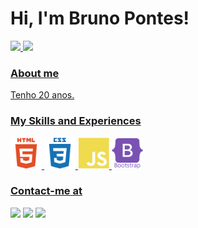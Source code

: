 
# Hi, I'm Bruno Pontes!
<div >
  <a href="https://github.com/brunopontsz">
  <img height="180em" src="https://github-readme-stats.vercel.app/api?username=brunopontsz&show_icons=true&theme=dark"/>
  <img height="180em" src="https://github-readme-stats.vercel.app/api/top-langs/?username=brunopontsz&theme=dark"/>
</div>


### About me
 Tenho 20 anos.
### My Skills and Experiences

<div>
  <img width="50" height="50" src="https://raw.githubusercontent.com/devicons/devicon/00f02ef57fb7601fd1ddcc2fe6fe670fef3ae3e4/icons/html5/html5-plain-wordmark.svg"/>
  <img width="50" height="50" src="https://raw.githubusercontent.com/devicons/devicon/00f02ef57fb7601fd1ddcc2fe6fe670fef3ae3e4/icons/css3/css3-plain-wordmark.svg"/>
  <img width="50" height="50" src="https://raw.githubusercontent.com/devicons/devicon/00f02ef57fb7601fd1ddcc2fe6fe670fef3ae3e4/icons/javascript/javascript-plain.svg"/>
  <img width="50" height="50" src="https://raw.githubusercontent.com/devicons/devicon/00f02ef57fb7601fd1ddcc2fe6fe670fef3ae3e4/icons/bootstrap/bootstrap-plain-wordmark.svg"/>
</div>

### Contact-me at
  <div>
    <a target="_blank" href="https://www.linkedin.com/in/bruno-moreira-pontes-martins-347107204/"><img src="https://img.shields.io/badge/LinkedIn-0077B5?style=for-the-badge&logo=linkedin&logoColor=white"/></a>
    <a target="_blank" href="mailto:brunopontsz@gmail.com"><img src="https://img.shields.io/badge/Gmail-D14836?style=for-the-badge&logo=gmail&logoColor=white"/></a>
    <a target="_blank" href="https://api.whatsapp.com/send?phone=558597360914&text=Ol%C3%A1%20Bruno%2C%20encontrei%20seu%20contato%20no%20Github."><img src="https://img.shields.io/badge/WhatsApp-25D366?style=for-the-badge&logo=whatsapp&logoColor=white"/></a>
  </div>
